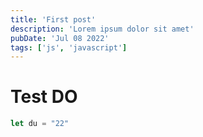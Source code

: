 ```yaml
---
title: 'First post'
description: 'Lorem ipsum dolor sit amet'
pubDate: 'Jul 08 2022'
tags: ['js', 'javascript']
---
```


# Test DO

```js
let du = "22"
```
